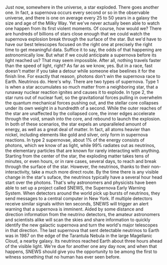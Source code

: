 
Just now, somewhere in the universe,
a star exploded.
There goes another one.
In fact, a supernova occurs every second
or so in the observable universe,
and there is one on average
every 25 to 50 years
in a galaxy the size 
and age of the Milky Way.
Yet we&#39;ve never actually been able
to watch one happen
from its first violent moments.
Of course, how would we?
There are hundreds of billions
of stars close enough
that we could watch 
the supernova explosion
break through the surface of the star.
But we&#39;d have to have our best telescopes
focused on the right one
at precisely the right time
to get meaningful data.
Suffice it to say, the odds of that
happening are astronomically low.
But what if we could anticipate 
a supernova before its light reached us?
That may seem impossible.
After all, nothing travels faster
than the speed of light, right?
As far as we know, yes.
But in a race, fast doesn&#39;t matter
if you take a detour
while someone else beelines it
for the finish line.
For exactly that reason,
photons don&#39;t win 
the supernova race to Earth.
Neutrinos do.
Here&#39;s why.
There are two types of supernova.
Type 1 is when a star accumulates
so much matter from a neighboring star,
that a runaway nuclear reaction ignites
and causes it to explode.
In type 2, the star runs out 
of nuclear fuel,
so the gravitational forces pulling in
overwhelm the quantum mechanical 
forces pushing out,
and the stellar core collapses under
its own weight in a hundredth of a second.
While the outer reaches of the star
are unaffected by the collapsed core,
the inner edges accelerate 
through the void,
smash into the core,
and rebound to launch the explosion.
In both of these scenarios,
the star expels an unparalleled
amount of energy,
as well as a great deal of matter.
In fact, all atoms heavier than nickel,
including elements like gold and silver,
only form in supernova reactions.
In type 2 supernovae,
about 1% of the energy 
consists of photons,
which we know of as light,
while 99% radiates out as neutrinos,
the elementary particles that are known
for rarely interacting with anything.
Starting from the center of the star,
the exploding matter takes 
tens of minutes, or even hours,
or in rare cases, several days, to reach
and break through the surface of the star.
However, the neutrinos, 
thanks to their non-interactivity,
take a much more direct route.
By the time there is any visible change
in the star&#39;s suface,
the neutrinos typically have a several
hour head start over the photons.
That&#39;s why astronomers and physicists
have been able to set up a project
called SNEWS,
the Supernova Early Warning System.
When detectors around the world
pick up bursts of neutrinos,
they send messages 
to a central computer in New York.
If multiple detectors receive 
similar signals within ten seconds,
SNEWS will trigger an alert warning
that a supernova is imminent.
Aided by some distance and direction
information from the neutrino detectors,
the amateur astronomers 
and scientists alike
will scan the skies and share information
to quickly identify 
the new galactic supernova
and turn the world&#39;s major 
telescopes in that direction.
The last supernova that sent detectable
neutrinos to Earth was in 1987
on the edge of the Tarantula Nebula
in the large Magellanic Cloud,
a nearby galaxy.
Its neutrinos reached Earth about
three hours ahead of the visible light.
We&#39;re due for another one any day now,
and when that happens,
SNEWS should give you the opportunity
to be among the first to witness something
that no human has ever seen before.
